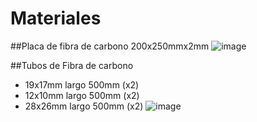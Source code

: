 # Materiales
##Placa de fibra de carbono 
200x250mmx2mm
![image](https://github.com/user-attachments/assets/1538a2e6-bcad-4e47-8fb5-e46819bb5d54)

##Tubos de Fibra de carbono
- 19x17mm largo 500mm (x2)
- 12x10mm largo 500mm (x2)
- 28x26mm largo 500mm (x2)
![image](https://github.com/user-attachments/assets/4037b635-9dcd-4175-952e-241bedf02a09)

